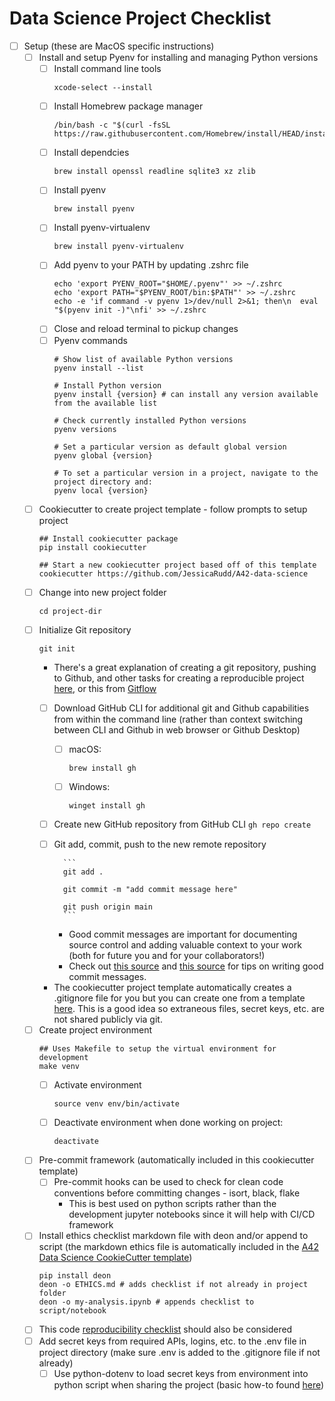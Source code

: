 # Data Science Project Checklist

- [ ] Setup (these are MacOS specific instructions)
    - [ ] Install and setup Pyenv for installing and managing Python versions
      - [ ] Install command line tools
        ```
        xcode-select --install
        ```
      - [ ] Install Homebrew package manager
        ```
        /bin/bash -c "$(curl -fsSL https://raw.githubusercontent.com/Homebrew/install/HEAD/install.sh)"
        ```
      - [ ] Install dependcies
        ```
        brew install openssl readline sqlite3 xz zlib
        ```
      - [ ] Install pyenv
        ```
        brew install pyenv
        ```
      - [ ] Install pyenv-virtualenv
        ```
        brew install pyenv-virtualenv
        ```
      - [ ] Add pyenv to your PATH by updating .zshrc file
        ```
        echo 'export PYENV_ROOT="$HOME/.pyenv"' >> ~/.zshrc
        echo 'export PATH="$PYENV_ROOT/bin:$PATH"' >> ~/.zshrc
        echo -e 'if command -v pyenv 1>/dev/null 2>&1; then\n  eval "$(pyenv init -)"\nfi' >> ~/.zshrc
        ```
      - [ ] Close and reload terminal to pickup changes
      - [ ] Pyenv commands
        ```
        # Show list of available Python versions
        pyenv install --list

        # Install Python version
        pyenv install {version} # can install any version available from the available list

        # Check currently installed Python versions
        pyenv versions

        # Set a particular version as default global version
        pyenv global {version}

        # To set a particular version in a project, navigate to the project directory and:
        pyenv local {version}
        ```
    - [ ] Cookiecutter to create project template - follow prompts to setup project
        ```
        ## Install cookiecutter package
        pip install cookiecutter

        ## Start a new cookiecutter project based off of this template
        cookiecutter https://github.com/JessicaRudd/A42-data-science
        ``` 
    - [ ] Change into new project folder 
        ```
        cd project-dir
        ```
    - [ ] Initialize Git repository 
        ```
        git init
        ``` 
        - There's a great explanation of creating a git repository, pushing to Github, and other tasks for creating a reproducible project [here](https://www.dataquest.io/blog/how-to-share-data-science-portfolio/), or this from [Gitflow](https://www.atlassian.com/git/tutorials/comparing-workflows/gitflow-workflow)
        - [ ] Download GitHub CLI for additional git and Github capabilities from within the command line (rather than context switching between CLI and Github in web browser or Github Desktop)
            - [ ] macOS: 
                ```
                brew install gh
                ```
            - [ ] Windows:
                ```
                winget install gh
                ```
    
        - [ ] Create new GitHub repository from GitHub CLI
                ```
                gh repo create
                ```
        - [ ] Git add, commit, push to the new remote repository 
    
                ```
                git add .

                git commit -m "add commit message here"

                git push origin main
                ```
            - Good commit messages are important for documenting source control and adding valuable context to your work (both for future you and for your collaborators!)
            - Check out [this source](https://www.freecodecamp.org/news/how-to-write-better-git-commit-messages/) and [this source](https://hackernoon.com/7-rules-for-writing-a-good-commit-message?source=rss) for tips on writing good commit messages.
        - The cookiecutter project template automatically creates a .gitignore file for you but you can create one from a template [here](https://github.com/github/gitignore/blob/master/Python.gitignore). This is a good idea so extraneous files, secret keys, etc. are not shared publicly via git. 
    - [ ] Create project environment 
        ```
        ## Uses Makefile to setup the virtual environment for development
        make venv
        ```
        - [ ] Activate environment
            ```
            source venv env/bin/activate
            ```
        - [ ] Deactivate environment when done working on project:
            ``` 
            deactivate
            ```
    - [ ] Pre-commit framework (automatically included in this cookiecutter template)
        - [ ] Pre-commit hooks can be used to check for clean code conventions before committing changes - isort, black, flake
            - This is best used on python scripts rather than the development jupyter notebooks since it will help with CI/CD framework
    - [ ] Install ethics checklist markdown file with deon and/or append to script (the markdown ethics file is automatically included in the [A42 Data Science CookieCutter template](https://github.com/JessicaRudd/A42-data-science))
        ```
        pip install deon
        deon -o ETHICS.md # adds checklist if not already in project folder
        deon -o my-analysis.ipynb # appends checklist to script/notebook
        ```
    - [ ] This code [reproducibility checklist](https://www.cs.mcgill.ca/~jpineau/ReproducibilityChecklist.pdf) should also be considered
    - [ ] Add secret keys from required APIs, logins, etc. to the .env file in project directory (make sure .env is added to the .gitignore file if not already)
        - [ ] Use python-dotenv to load secret keys from environment into python script when sharing the project (basic how-to found [here](https://mathdatasimplified.com/2021/02/20/python-dotenv-how-to-load-the-secret-information-from-env-file/))
